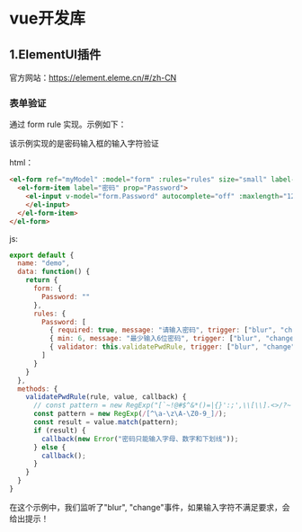 # vue开发库

## 1.ElementUI插件

官方网站：https://element.eleme.cn/#/zh-CN

### 表单验证 

通过 form rule 实现。示例如下：

该示例实现的是密码输入框的输入字符验证

html：

```html
<el-form ref="myModel" :model="form" :rules="rules" size="small" label-width="100px">
  <el-form-item label="密码" prop="Password">
    <el-input v-model="form.Password" autocomplete="off" :maxlength="12" :minlength="6" style="width:300px" show-password>
    </el-input>
  </el-form-item>
</el-form>
```

js:

```js
export default {
  name: "demo",
  data: function() {
    return {
      form: {
        Password: ""
      },
      rules: {
        Password: [
          { required: true, message: "请输入密码", trigger: ["blur", "change"] },
          { min: 6, message: "最少输入6位密码", trigger: ["blur", "change"] },
          { validator: this.validatePwdRule, trigger: ["blur", "change"] }
        ]
      }
    }
  },
  methods: {
    validatePwdRule(rule, value, callback) {
      // const pattern = new RegExp("[`~!@#$^&*()=|{}':;',\\[\\].<>/?~！@#￥……&*（）——|{}【】‘；：”“'。，、？%]");
      const pattern = new RegExp(/[^\a-\z\A-\Z0-9_]/);
      const result = value.match(pattern);
      if (result) {
        callback(new Error("密码只能输入字母、数字和下划线"));
      } else {
        callback();
      }
    }
  }
}
```

在这个示例中，我们监听了"blur", "change"事件，如果输入字符不满足要求，会给出提示！
